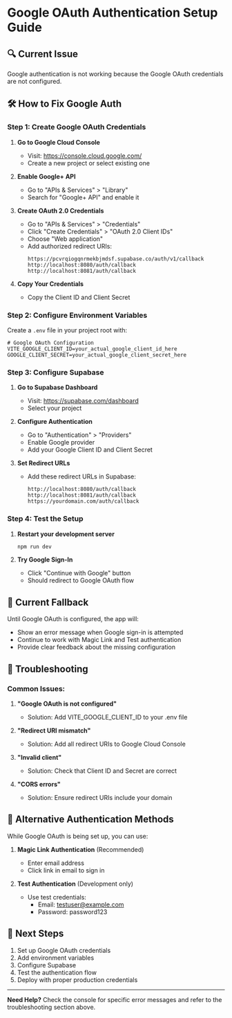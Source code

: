 # Google OAuth Authentication Setup Guide

## 🔍 **Current Issue**
Google authentication is not working because the Google OAuth credentials are not configured.

## 🛠️ **How to Fix Google Auth**

### **Step 1: Create Google OAuth Credentials**

1. **Go to Google Cloud Console**
   - Visit: https://console.cloud.google.com/
   - Create a new project or select existing one

2. **Enable Google+ API**
   - Go to "APIs & Services" > "Library"
   - Search for "Google+ API" and enable it

3. **Create OAuth 2.0 Credentials**
   - Go to "APIs & Services" > "Credentials"
   - Click "Create Credentials" > "OAuth 2.0 Client IDs"
   - Choose "Web application"
   - Add authorized redirect URIs:
     ```
     https://pcvrqiogqnrmekbjmdsf.supabase.co/auth/v1/callback
     http://localhost:8080/auth/callback
     http://localhost:8081/auth/callback
     ```

4. **Copy Your Credentials**
   - Copy the Client ID and Client Secret

### **Step 2: Configure Environment Variables**

Create a `.env` file in your project root with:

```env
# Google OAuth Configuration
VITE_GOOGLE_CLIENT_ID=your_actual_google_client_id_here
GOOGLE_CLIENT_SECRET=your_actual_google_client_secret_here
```

### **Step 3: Configure Supabase**

1. **Go to Supabase Dashboard**
   - Visit: https://supabase.com/dashboard
   - Select your project

2. **Configure Authentication**
   - Go to "Authentication" > "Providers"
   - Enable Google provider
   - Add your Google Client ID and Client Secret

3. **Set Redirect URLs**
   - Add these redirect URLs in Supabase:
     ```
     http://localhost:8080/auth/callback
     http://localhost:8081/auth/callback
     https://yourdomain.com/auth/callback
     ```

### **Step 4: Test the Setup**

1. **Restart your development server**
   ```bash
   npm run dev
   ```

2. **Try Google Sign-In**
   - Click "Continue with Google" button
   - Should redirect to Google OAuth flow

## 🔧 **Current Fallback**

Until Google OAuth is configured, the app will:
- Show an error message when Google sign-in is attempted
- Continue to work with Magic Link and Test authentication
- Provide clear feedback about the missing configuration

## 🚨 **Troubleshooting**

### **Common Issues:**

1. **"Google OAuth is not configured"**
   - Solution: Add VITE_GOOGLE_CLIENT_ID to your .env file

2. **"Redirect URI mismatch"**
   - Solution: Add all redirect URIs to Google Cloud Console

3. **"Invalid client"**
   - Solution: Check that Client ID and Secret are correct

4. **"CORS errors"**
   - Solution: Ensure redirect URIs include your domain

## 📝 **Alternative Authentication Methods**

While Google OAuth is being set up, you can use:

1. **Magic Link Authentication** (Recommended)
   - Enter email address
   - Click link in email to sign in

2. **Test Authentication** (Development only)
   - Use test credentials:
     - Email: testuser@example.com
     - Password: password123

## 🎯 **Next Steps**

1. Set up Google OAuth credentials
2. Add environment variables
3. Configure Supabase
4. Test the authentication flow
5. Deploy with proper production credentials

---

**Need Help?** Check the console for specific error messages and refer to the troubleshooting section above. 